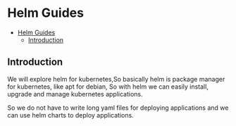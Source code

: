 # Helm Guides

<!--toc:start-->

- [Helm Guides](#helm-guides)
  - [Introduction](#introduction)
  <!--toc:end-->

## Introduction

We will explore helm for kubernetes,So basically helm is
package manager for kubernetes, like apt for debian, So with helm we can
easily install, upgrade and manage kubernetes applications.

So we do not have to write long yaml files for deploying applications
and we can use helm charts to deploy applications.
